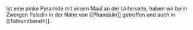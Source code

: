 Ist eine pinke Pyramide mit einem Maul an der Unterseite, haben wir beim Zwergen Paladin in der Nähe von [[Phandalin]] getroffen und auch in [[Talhundbereth]].